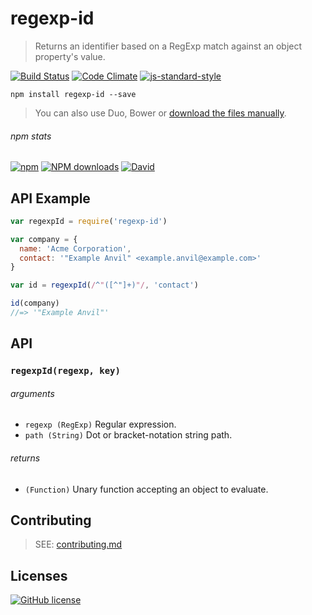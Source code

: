 # regexp-id
> Returns an identifier based on a RegExp match against an object property's value.

[![Build Status](http://img.shields.io/travis/wilmoore/regexp-id.js.svg)](https://travis-ci.org/wilmoore/regexp-id.js) [![Code Climate](https://codeclimate.com/github/wilmoore/regexp-id.js/badges/gpa.svg)](https://codeclimate.com/github/wilmoore/regexp-id.js) [![js-standard-style](https://img.shields.io/badge/code%20style-standard-brightgreen.svg?style=flat)](https://github.com/feross/standard)

```shell
npm install regexp-id --save
```

> You can also use Duo, Bower or [download the files manually](https://github.com/wilmoore/regexp-id.js/releases).

###### npm stats

[![npm](https://img.shields.io/npm/v/regexp-id.svg)](https://www.npmjs.org/package/regexp-id) [![NPM downloads](http://img.shields.io/npm/dm/regexp-id.svg)](https://www.npmjs.org/package/regexp-id) [![David](https://img.shields.io/david/wilmoore/regexp-id.js.svg)](https://david-dm.org/wilmoore/regexp-id.js)

## API Example

```js
var regexpId = require('regexp-id')

var company = {
  name: 'Acme Corporation',
  contact: '"Example Anvil" <example.anvil@example.com>'
}

var id = regexpId(/^"([^"]+)"/, 'contact')

id(company)
//=> '"Example Anvil"'
```

## API

### `regexpId(regexp, key)`

###### arguments

 - `regexp (RegExp)` Regular expression.
 - `path (String)` Dot or bracket-notation string path.

###### returns

 - `(Function)` Unary function accepting an object to evaluate.

## Contributing

> SEE: [contributing.md](contributing.md)

## Licenses

[![GitHub license](https://img.shields.io/github/license/wilmoore/regexp-id.js.svg)](https://github.com/wilmoore/regexp-id.js/blob/master/license)
